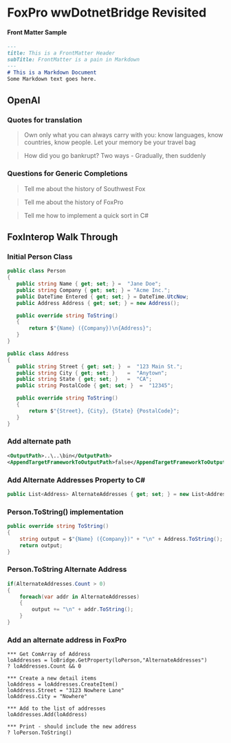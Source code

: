 # FoxPro wwDotnetBridge Revisited


#### Front Matter Sample
```markdown
---
title: This is a FrontMatter Header
subTitle: FrontMatter is a pain in Markdown
---
# This is a Markdown Document
Some Markdown text goes here.
```

## OpenAI

### Quotes for translation

> Own only what you can always carry with you: know languages, know countries, know people. Let your memory be your travel bag

> How did you go bankrupt? Two ways - Gradually, then suddenly


### Questions for Generic Completions

> Tell me about the history of Southwest Fox

> Tell me about the history of FoxPro

> Tell me how to implement a quick sort in C#



## FoxInterop Walk Through

### Initial Person Class

```csharp
public class Person
{
   public string Name { get; set; } =  "Jane Doe";
   public string Company { get; set; } = "Acme Inc.";
   public DateTime Entered { get; set; } = DateTime.UtcNow;
   public Address Address { get; set; } = new Address();

   public override string ToString() 
   {
       return $"{Name} ({Company})\n{Address}";
   }
}

public class Address
{
   public string Street { get; set; }  =  "123 Main St.";
   public string City { get; set; }    =  "Anytown";
   public string State { get; set; }   =  "CA";
   public string PostalCode { get; set; }  =  "12345";

   public override string ToString() 
   {
       return $"{Street}, {City}, {State} {PostalCode}";
   }
}

```

### Add alternate path

```xml
<OutputPath>..\..\bin</OutputPath>
<AppendTargetFrameworkToOutputPath>false</AppendTargetFrameworkToOutputPath>	
```


### Add Alternate Addresses Property to C#

```cs
public List<Address> AlternateAddresses { get; set; } = new List<Address>();
```

### Person.ToString() implementation

```csharp
public override string ToString() 
{
    string output = $"{Name} ({Company})" + "\n" + Address.ToString();
    return output;
}
```

### Person.ToString Alternate Address

```csharp
if(AlternateAddresses.Count > 0)
{
    foreach(var addr in AlternateAddresses)
    {
        output += "\n" + addr.ToString();
    }
}
```



### Add an alternate address in FoxPro

```foxpro
*** Get ComArray of Address
loAddresses = loBridge.GetProperty(loPerson,"AlternateAddresses")
? loAddresses.Count && 0

*** Create a new detail items
loAddress = loAddresses.CreateItem()
loAddress.Street = "3123 Nowhere Lane"
loAddress.City = "Nowhere"

*** Add to the list of addresses
loAddresses.Add(loAddress)

*** Print - should include the new address
? loPerson.ToString()
```
